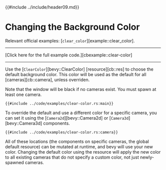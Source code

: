{{#include ../include/header09.md}}

# Changing the Background Color

Relevant official examples:
[`clear_color`][example::clear_color].

---

[Click here for the full example code.][cbexample::clear-color]

---

Use the [`ClearColor`][bevy::ClearColor] [resource][cb::res] to choose the
default background color. This color will be used as the default for all
[cameras][cb::camera], unless overriden.

Note that the window will be black if no cameras exist. You must spawn at
least one camera.

```rust,no_run,noplayground
{{#include ../code/examples/clear-color.rs:main}}
```

To override the default and use a different color for a specific
camera, you can set it using the [`Camera2d`][bevy::Camera2d] or
[`Camera3d`][bevy::Camera3d] components.

```rust,no_run,noplayground
{{#include ../code/examples/clear-color.rs:camera}}
```

All of these locations (the components on specific cameras, the global
default resource) can be mutated at runtime, and bevy will use your new color.
Changing the default color using the resource will apply the new color to all
existing cameras that do not specify a custom color, not just newly-spawned
cameras.
